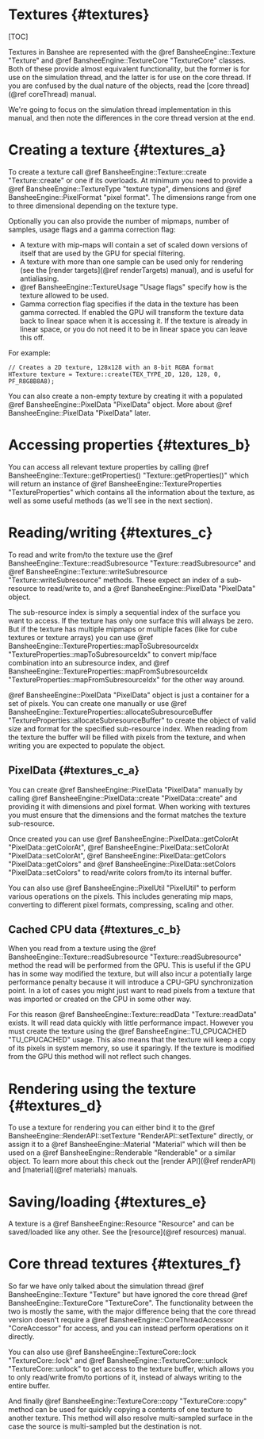 Textures									{#textures}
===============
[TOC]

Textures in Banshee are represented with the @ref BansheeEngine::Texture "Texture" and @ref BansheeEngine::TextureCore "TextureCore" classes. Both of these provide almost equivalent functionality, but the former is for use on the simulation thread, and the latter is for use on the core thread. If you are confused by the dual nature of the objects, read the [core thread](@ref coreThread) manual. 

We're going to focus on the simulation thread implementation in this manual, and then note the differences in the core thread version at the end.

# Creating a texture {#textures_a}
To create a texture call @ref BansheeEngine::Texture::create "Texture::create" or one if its overloads. At minimum you need to provide a @ref BansheeEngine::TextureType "texture type", dimensions and @ref BansheeEngine::PixelFormat "pixel format". The dimensions range from one to three dimensional depending on the texture type.

Optionally you can also provide the number of mipmaps, number of samples, usage flags and a gamma correction flag:
 - A texture with mip-maps will contain a set of scaled down versions of itself that are used by the GPU for special filtering. 
 - A texture with more than one sample can be used only for rendering (see the [render targets](@ref renderTargets) manual), and is useful for antialiasing.
 - @ref BansheeEngine::TextureUsage "Usage flags" specify how is the texture allowed to be used.
 - Gamma correction flag specifies if the data in the texture has been gamma corrected. If enabled the GPU will transform the texture data back to linear space when it is accessing it. If the texture is already in linear space, or you do not need it to be in linear space you can leave this off.
 
For example:
~~~~~~~~~~~~~{.cpp}
// Creates a 2D texture, 128x128 with an 8-bit RGBA format
HTexture texture = Texture::create(TEX_TYPE_2D, 128, 128, 0, PF_R8G8B8A8);
~~~~~~~~~~~~~ 

You can also create a non-empty texture by creating it with a populated @ref BansheeEngine::PixelData "PixelData" object. More about @ref BansheeEngine::PixelData "PixelData" later.
 
# Accessing properties {#textures_b} 
You can access all relevant texture properties by calling @ref BansheeEngine::Texture::getProperties() "Texture::getProperties()" which will return an instance of @ref BansheeEngine::TextureProperties "TextureProperties" which contains all the information about the texture, as well as some useful methods (as we'll see in the next section).
 
# Reading/writing {#textures_c}
To read and write from/to the texture use the @ref BansheeEngine::Texture::readSubresource "Texture::readSubresource" and @ref BansheeEngine::Texture::writeSubresource "Texture::writeSubresource" methods. These expect an index of a sub-resource to read/write to, and a @ref BansheeEngine::PixelData "PixelData" object.

The sub-resource index is simply a sequential index of the surface you want to access. If the texture has only one surface this will always be zero. But if the texture has multiple mipmaps or multiple faces (like for cube textures or texture arrays) you can use @ref BansheeEngine::TextureProperties::mapToSubresourceIdx "TextureProperties::mapToSubresourceIdx" to convert mip/face combination into an subresource index, and @ref BansheeEngine::TextureProperties::mapFromSubresourceIdx "TextureProperties::mapFromSubresourceIdx" for the other way around.

@ref BansheeEngine::PixelData "PixelData" object is just a container for a set of pixels. You can create one manually or use @ref BansheeEngine::TextureProperties::allocateSubresourceBuffer "TextureProperties::allocateSubresourceBuffer" to create the object of valid size and format for the specified sub-resource index. When reading from the texture the buffer will be filled with pixels from the texture, and when writing you are expected to populate the object.

## PixelData {#textures_c_a}
You can create @ref BansheeEngine::PixelData "PixelData" manually by calling @ref BansheeEngine::PixelData::create "PixelData::create" and providing it with dimensions and pixel format. When working with textures you must ensure that the dimensions and the format matches the texture sub-resource.

Once created you can use @ref BansheeEngine::PixelData::getColorAt "PixelData::getColorAt", @ref BansheeEngine::PixelData::setColorAt "PixelData::setColorAt", @ref BansheeEngine::PixelData::getColors "PixelData::getColors" and @ref BansheeEngine::PixelData::setColors "PixelData::setColors" to read/write colors from/to its internal buffer.

You can also use @ref BansheeEngine::PixelUtil "PixelUtil" to perform various operations on the pixels. This includes generating mip maps, converting to different pixel formats, compressing, scaling and other.

## Cached CPU data {#textures_c_b}
When you read from a texture using the @ref BansheeEngine::Texture::readSubresource "Texture::readSubresource" method the read will be performed from the GPU. This is useful if the GPU has in some way modified the texture, but will also incur a potentially large performance penalty because it will introduce a CPU-GPU synchronization point. In a lot of cases you might just want to read pixels from a texture that was imported or created on the CPU in some other way.

For this reason @ref BansheeEngine::Texture::readData "Texture::readData" exists. It will read data quickly with little performance impact. However you must create the texture using the @ref BansheeEngine::TU_CPUCACHED "TU_CPUCACHED" usage. This also means that the texture will keep a copy of its pixels in system memory, so use it sparingly. If the texture is modified from the GPU this method will not reflect such changes.

# Rendering using the texture {#textures_d}
To use a texture for rendering you can either bind it to the @ref BansheeEngine::RenderAPI::setTexture "RenderAPI::setTexture" directly, or assign it to a @ref BansheeEngine::Material "Material" which will then be used on a @ref BansheeEngine::Renderable "Renderable" or a similar object. To learn more about this check out the [render API](@ref renderAPI) and [material](@ref materials) manuals.

# Saving/loading {#textures_e}
A texture is a @ref BansheeEngine::Resource "Resource" and can be saved/loaded like any other. See the [resource](@ref resources) manual.

# Core thread textures {#textures_f}
So far we have only talked about the simulation thread @ref BansheeEngine::Texture "Texture" but have ignored the core thread @ref BansheeEngine::TextureCore "TextureCore". The functionality between the two is mostly the same, with the major difference being that the core thread version doesn't require a @ref BansheeEngine::CoreThreadAccessor "CoreAccessor" for access, and you can instead perform operations on it directly.

You can also use @ref BansheeEngine::TextureCore::lock "TextureCore::lock" and @ref BansheeEngine::TextureCore::unlock "TextureCore::unlock" to get access to the texture buffer, which allows you to only read/write from/to portions of it, instead of always writing to the entire buffer.

And finally @ref BansheeEngine::TextureCore::copy "TextureCore::copy" method can be used for quickly copying a contents of one texture to another texture. This method will also resolve multi-sampled surface in the case the source is multi-sampled but the destination is not.